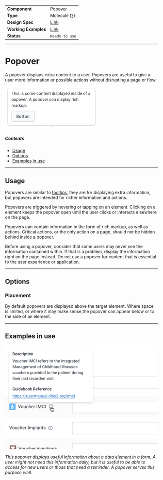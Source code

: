 |                      |                                                                             |
| -------------------- | --------------------------------------------------------------------------- |
| **Component**        | Popover                                                                     |
| **Type**             | Molecule ([?](http://atomicdesign.bradfrost.com/chapter-2/))                |
| **Design Spec**      | [Link](https://sketch.cloud/s/DwkDk/eKeoaxx)                                |
| **Working Examples** | [Link](https://ui.dhis2.nu/demo/?path=/story/data-display-popover--default) |
| **Status**           | `Ready to use`                                                              |

---

# Popover

A popover displays extra content to a user. Popovers are useful to give a user more information or possible actions without disrupting a page or flow.

![](../images/popover.png)

##### Contents

-   [Usage](#usage)
-   [Options](#options)
-   [Examples in use](#examples-in-use)

---

## Usage

Popovers are similar to [tooltips](../atoms/tooltip.md), they are for displaying extra information, but popovers are intended for richer information and actions.

Popovers are triggered by hovering or tapping on an element. Clicking on a element keeps the popover open until the user clicks or interacts elsewhere on the page.

Popovers can contain information in the form of rich markup, as well as actions. Critical actions, or the only action on a page, should not be hidden behind inside a popover.

Before using a popover, consider that some users may never see the information contained within. If that is a problem, display the information right on the page instead. Do not use a popover for content that is essential to the user experience or application.

---

## Options

### Placement

By default popovers are displayed above the target element. Where space is limited, or where it may make sense,the popover can appear below or to the side of an element.

---

## Examples in use

![](../images/popover-example.png)

_This popover displays useful information about a data element in a form. A user might not need this information daily, but it is useful to be able to access for new users or those that need a reminder. A popover serves this purpose well._
